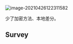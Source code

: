 ![image-20210426122311582](C:\Users\Administrator\AppData\Roaming\Typora\typora-user-images\image-20210426122311582.png)

少了加密方法、本地差分。

## Survey

